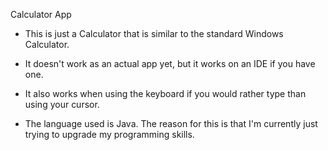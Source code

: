 Calculator App

- This is just a Calculator that is similar to the standard Windows Calculator.

- It doesn't work as an actual app yet, but it works on an IDE if you have one.

- It also works when using the keyboard if you would rather type than using your cursor.

- The language used is Java. The reason for this is that I'm currently just trying to upgrade my programming skills.
